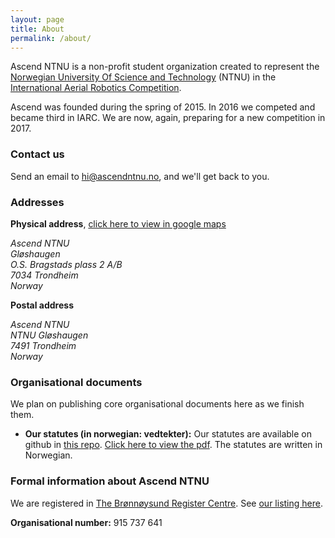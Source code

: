 ```yaml
---
layout: page
title: About
permalink: /about/
---
```

Ascend NTNU is a non-profit student organization created to represent the [Norwegian University Of Science and Technology][NTNU] (NTNU) in the [International Aerial Robotics Competition][IARC]. 

Ascend was founded during the spring of 2015. In 2016 we competed and became third in IARC. We are now, again, preparing for a new competition in 2017.

### Contact us
Send an email to [hi@ascendntnu.no](mailto:hi@ascendntnu.no), and we'll get back to you.

### Addresses
**Physical address**, [click here to view in google maps][map]
<!--Bruker HTML-kode i markdown for å kunne address-elementer -->
<address>
	Ascend NTNU<br>
	Gløshaugen<br>
	O.S. Bragstads plass 2 A/B<br>
	7034 Trondheim<br>
	Norway
</address>

**Postal address**
<address>
	Ascend NTNU<br>
	NTNU Gløshaugen<br>
	7491 Trondheim<br>
	Norway  
</address>

### Organisational documents
We plan on publishing core organisational documents here as we finish them.

-  **Our statutes (in norwegian: vedtekter):** Our statutes are available on github in [this repo][vedtekter-repo]. [Click here to view the pdf][vedtekter-pdf]. The statutes are written in Norwegian.

### Formal information about Ascend NTNU
We are registered in [The Brønnøysund Register Centre][brreg-en]. See [our listing here][brreg-ascend].

**Organisational number:** 915 737 641

[NTNU]: http://www.ntnu.edu/
[IARC]: http://www.aerialroboticscompetition.org/
[brreg-ascend]: http://w2.brreg.no/enhet/sok/detalj.jsp?orgnr=915737641
[vedtekter-repo]: https://github.com/AscendNTNU/Vedtekter
[vedtekter-pdf]: https://github.com/AscendNTNU/Vedtekter/raw/master/vedtekter.pdf
[brreg-en]: http://www.brreg.no/english/
[map]: http://maps.google.com/?q=O.+S.+Bragstads+Plass+2,+7034+Trondheim,+Norway
